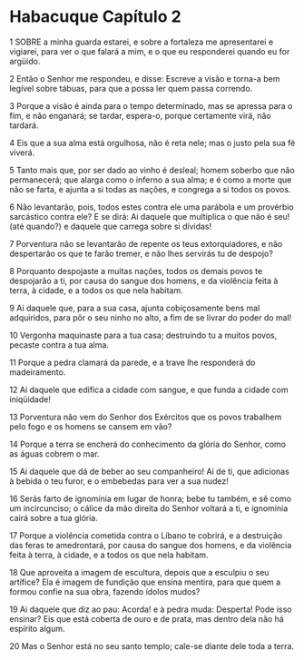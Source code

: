 # Habacuque Capítulo 2

1	SOBRE a minha guarda estarei, e sobre a fortaleza me apresentarei e vigiarei, para ver o que falará a mim, e o que eu responderei quando eu for argüido.

2	Então o Senhor me respondeu, e disse: Escreve a visão e torna-a bem legível sobre tábuas, para que a possa ler quem passa correndo.

3	Porque a visão é ainda para o tempo determinado, mas se apressa para o fim, e não enganará; se tardar, espera-o, porque certamente virá, não tardará.

4	Eis que a sua alma está orgulhosa, não é reta nele; mas o justo pela sua fé viverá.

5	Tanto mais que, por ser dado ao vinho é desleal; homem soberbo que não permanecerá; que alarga como o inferno a sua alma; e é como a morte que não se farta, e ajunta a si todas as nações, e congrega a si todos os povos.

6	Não levantarão, pois, todos estes contra ele uma parábola e um provérbio sarcástico contra ele? E se dirá: Ai daquele que multiplica o que não é seu! (até quando?) e daquele que carrega sobre si dívidas!

7	Porventura não se levantarão de repente os teus extorquiadores, e não despertarão os que te farão tremer, e não lhes servirás tu de despojo?

8	Porquanto despojaste a muitas nações, todos os demais povos te despojarão a ti, por causa do sangue dos homens, e da violência feita à terra, à cidade, e a todos os que nela habitam.

9	Ai daquele que, para a sua casa, ajunta cobiçosamente bens mal adquiridos, para pôr o seu ninho no alto, a fim de se livrar do poder do mal!

10	Vergonha maquinaste para a tua casa; destruindo tu a muitos povos, pecaste contra a tua alma.

11	Porque a pedra clamará da parede, e a trave lhe responderá do madeiramento.

12	Ai daquele que edifica a cidade com sangue, e que funda a cidade com iniqüidade!

13	Porventura não vem do Senhor dos Exércitos que os povos trabalhem pelo fogo e os homens se cansem em vão?

14	Porque a terra se encherá do conhecimento da glória do Senhor, como as águas cobrem o mar.

15	Ai daquele que dá de beber ao seu companheiro! Ai de ti, que adicionas à bebida o teu furor, e o embebedas para ver a sua nudez!

16	Serás farto de ignomínia em lugar de honra; bebe tu também, e sê como um incircunciso; o cálice da mão direita do Senhor voltará a ti, e ignomínia cairá sobre a tua glória.

17	Porque a violência cometida contra o Líbano te cobrirá, e a destruição das feras te amedrontará, por causa do sangue dos homens, e da violência feita à terra, à cidade, e a todos os que nela habitam.

18	Que aproveita a imagem de escultura, depois que a esculpiu o seu artífice? Ela é imagem de fundição que ensina mentira, para que quem a formou confie na sua obra, fazendo ídolos mudos?

19	Ai daquele que diz ao pau: Acorda! e à pedra muda: Desperta! Pode isso ensinar? Eis que está coberta de ouro e de prata, mas dentro dela não há espírito algum.

20	Mas o Senhor está no seu santo templo; cale-se diante dele toda a terra.

